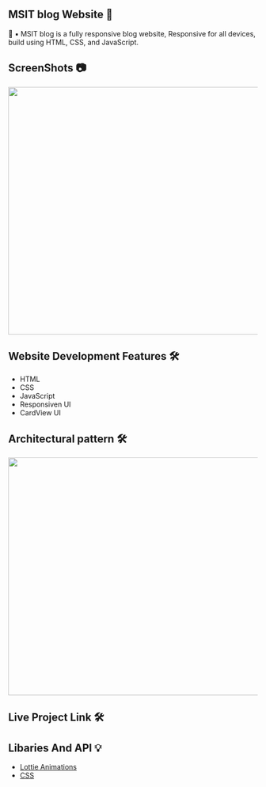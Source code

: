 ## MSIT blog Website   📰

🚀 ▪️ MSIT blog is a fully responsive blog website,
Responsive for all devices, build using HTML, CSS, and JavaScript.

## ScreenShots 📷








 <img src="https://user-images.githubusercontent.com/63164983/209405511-d7fb8a28-ef6a-41da-b3ad-e214d6045442.png" width=1100 height=500>
 
 
 ## Website Development Features 🛠
 
 - HTML
 - CSS
 - JavaScript
 - Responsiven UI
 - CardView UI
 
 
 ## Architectural pattern 🛠


  <img src="https://user-images.githubusercontent.com/63164983/209405764-fc316641-e0e9-4ba0-a4bb-ba27a94ab535.png" width=700 height=480>
  
 ## Live Project Link 🛠
 
 ## Libaries And API 💡
 - <a href="https://lottiefiles.com/">Lottie Animations</a>
 - <a href="https://lottiefiles.com/">CSS</a>

 
